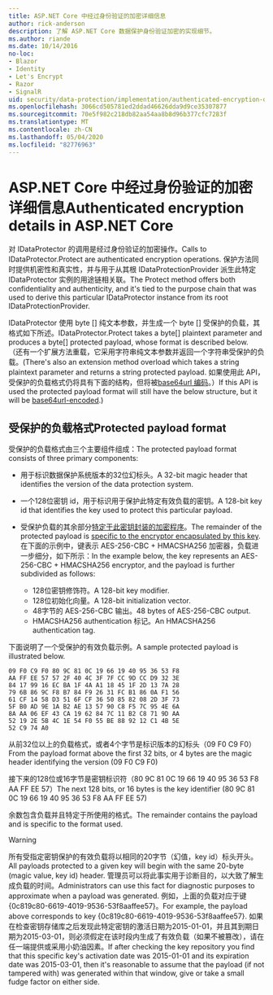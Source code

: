 ```yaml
---
title: ASP.NET Core 中经过身份验证的加密详细信息
author: rick-anderson
description: 了解 ASP.NET Core 数据保护身份验证加密的实现细节。
ms.author: riande
ms.date: 10/14/2016
no-loc:
- Blazor
- Identity
- Let's Encrypt
- Razor
- SignalR
uid: security/data-protection/implementation/authenticated-encryption-details
ms.openlocfilehash: 3066cd505781ed2ddad46626dda9d9ce35307877
ms.sourcegitcommit: 70e5f982c218db82aa54aa8b8d96b377cfc7283f
ms.translationtype: MT
ms.contentlocale: zh-CN
ms.lasthandoff: 05/04/2020
ms.locfileid: "82776963"
---
```

# <a name="authenticated-encryption-details-in-aspnet-core"></a><span data-ttu-id="52ffe-103">ASP.NET Core 中经过身份验证的加密详细信息</span><span class="sxs-lookup"><span data-stu-id="52ffe-103">Authenticated encryption details in ASP.NET Core</span></span>

<a name="data-protection-implementation-authenticated-encryption-details"></a>

<span data-ttu-id="52ffe-104">对 IDataProtector 的调用是经过身份验证的加密操作。</span><span class="sxs-lookup"><span data-stu-id="52ffe-104">Calls to IDataProtector.Protect are authenticated encryption operations.</span></span> <span data-ttu-id="52ffe-105">保护方法同时提供机密性和真实性，并与用于从其根 IDataProtectionProvider 派生此特定 IDataProtector 实例的用途链相关联。</span><span class="sxs-lookup"><span data-stu-id="52ffe-105">The Protect method offers both confidentiality and authenticity, and it's tied to the purpose chain that was used to derive this particular IDataProtector instance from its root IDataProtectionProvider.</span></span>

<span data-ttu-id="52ffe-106">IDataProtector 使用 byte [] 纯文本参数，并生成一个 byte [] 受保护的负载，其格式如下所述。</span><span class="sxs-lookup"><span data-stu-id="52ffe-106">IDataProtector.Protect takes a byte[] plaintext parameter and produces a byte[] protected payload, whose format is described below.</span></span> <span data-ttu-id="52ffe-107">（还有一个扩展方法重载，它采用字符串纯文本参数并返回一个字符串受保护的负载。</span><span class="sxs-lookup"><span data-stu-id="52ffe-107">(There's also an extension method overload which takes a string plaintext parameter and returns a string protected payload.</span></span> <span data-ttu-id="52ffe-108">如果使用此 API，受保护的负载格式仍将具有下面的结构，但将被[base64url 编码](https://tools.ietf.org/html/rfc4648#section-5)。）</span><span class="sxs-lookup"><span data-stu-id="52ffe-108">If this API is used the protected payload format will still have the below structure, but it will be [base64url-encoded](https://tools.ietf.org/html/rfc4648#section-5).)</span></span>

## <a name="protected-payload-format"></a><span data-ttu-id="52ffe-109">受保护的负载格式</span><span class="sxs-lookup"><span data-stu-id="52ffe-109">Protected payload format</span></span>

<span data-ttu-id="52ffe-110">受保护的负载格式由三个主要组件组成：</span><span class="sxs-lookup"><span data-stu-id="52ffe-110">The protected payload format consists of three primary components:</span></span>

* <span data-ttu-id="52ffe-111">用于标识数据保护系统版本的32位幻标头。</span><span class="sxs-lookup"><span data-stu-id="52ffe-111">A 32-bit magic header that identifies the version of the data protection system.</span></span>

* <span data-ttu-id="52ffe-112">一个128位密钥 id，用于标识用于保护此特定有效负载的密钥。</span><span class="sxs-lookup"><span data-stu-id="52ffe-112">A 128-bit key id that identifies the key used to protect this particular payload.</span></span>

* <span data-ttu-id="52ffe-113">受保护负载的其余部分[特定于此密钥封装的加密程序](xref:security/data-protection/implementation/subkeyderivation#data-protection-implementation-subkey-derivation)。</span><span class="sxs-lookup"><span data-stu-id="52ffe-113">The remainder of the protected payload is [specific to the encryptor encapsulated by this key](xref:security/data-protection/implementation/subkeyderivation#data-protection-implementation-subkey-derivation).</span></span> <span data-ttu-id="52ffe-114">在下面的示例中，键表示 AES-256-CBC + HMACSHA256 加密器，负载进一步细分，如下所示：</span><span class="sxs-lookup"><span data-stu-id="52ffe-114">In the example below, the key represents an AES-256-CBC + HMACSHA256 encryptor, and the payload is further subdivided as follows:</span></span>
  * <span data-ttu-id="52ffe-115">128位密钥修饰符。</span><span class="sxs-lookup"><span data-stu-id="52ffe-115">A 128-bit key modifier.</span></span>
  * <span data-ttu-id="52ffe-116">128位初始化向量。</span><span class="sxs-lookup"><span data-stu-id="52ffe-116">A 128-bit initialization vector.</span></span>
  * <span data-ttu-id="52ffe-117">48字节的 AES-256-CBC 输出。</span><span class="sxs-lookup"><span data-stu-id="52ffe-117">48 bytes of AES-256-CBC output.</span></span>
  * <span data-ttu-id="52ffe-118">HMACSHA256 authentication 标记。</span><span class="sxs-lookup"><span data-stu-id="52ffe-118">An HMACSHA256 authentication tag.</span></span>

<span data-ttu-id="52ffe-119">下面说明了一个受保护的有效负载示例。</span><span class="sxs-lookup"><span data-stu-id="52ffe-119">A sample protected payload is illustrated below.</span></span>

```
09 F0 C9 F0 80 9C 81 0C 19 66 19 40 95 36 53 F8
AA FF EE 57 57 2F 40 4C 3F 7F CC 9D CC D9 32 3E
84 17 99 16 EC BA 1F 4A A1 18 45 1F 2D 13 7A 28
79 6B 86 9C F8 B7 84 F9 26 31 FC B1 86 0A F1 56
61 CF 14 58 D3 51 6F CF 36 50 85 82 08 2D 3F 73
5F B0 AD 9E 1A B2 AE 13 57 90 C8 F5 7C 95 4E 6A
8A AA 06 EF 43 CA 19 62 84 7C 11 B2 C8 71 9D AA
52 19 2E 5B 4C 1E 54 F0 55 BE 88 92 12 C1 4B 5E
52 C9 74 A0
```

<span data-ttu-id="52ffe-120">从前32位以上的负载格式，或者4个字节是标识版本的幻标头（09 F0 C9 F0）</span><span class="sxs-lookup"><span data-stu-id="52ffe-120">From the payload format above the first 32 bits, or 4 bytes are the magic header identifying the version (09 F0 C9 F0)</span></span>

<span data-ttu-id="52ffe-121">接下来的128位或16字节是密钥标识符（80 9C 81 0C 19 66 19 40 95 36 53 F8 AA FF EE 57）</span><span class="sxs-lookup"><span data-stu-id="52ffe-121">The next 128 bits, or 16 bytes is the key identifier (80 9C 81 0C 19 66 19 40 95 36 53 F8 AA FF EE 57)</span></span>

<span data-ttu-id="52ffe-122">余数包含负载并且特定于所使用的格式。</span><span class="sxs-lookup"><span data-stu-id="52ffe-122">The remainder contains the payload and is specific to the format used.</span></span>

> [!WARNING]
> <span data-ttu-id="52ffe-123">所有受指定密钥保护的有效负载将以相同的20字节（幻值，key id）标头开头。</span><span class="sxs-lookup"><span data-stu-id="52ffe-123">All payloads protected to a given key will begin with the same 20-byte (magic value, key id) header.</span></span> <span data-ttu-id="52ffe-124">管理员可以将此事实用于诊断目的，以大致了解生成负载的时间。</span><span class="sxs-lookup"><span data-stu-id="52ffe-124">Administrators can use this fact for diagnostic purposes to approximate when a payload was generated.</span></span> <span data-ttu-id="52ffe-125">例如，上面的负载对应于键 {0c819c80-6619-4019-9536-53f8aaffee57}。</span><span class="sxs-lookup"><span data-stu-id="52ffe-125">For example, the payload above corresponds to key {0c819c80-6619-4019-9536-53f8aaffee57}.</span></span> <span data-ttu-id="52ffe-126">如果在检查密钥存储库之后发现此特定密钥的激活日期为2015-01-01，并且其到期日期为2015-03-01，则必须假定在该时段内生成了有效负载（如果不被篡改），请在任一端提供或采用小奶油因素。</span><span class="sxs-lookup"><span data-stu-id="52ffe-126">If after checking the key repository you find that this specific key's activation date was 2015-01-01 and its expiration date was 2015-03-01, then it's reasonable to assume that the payload (if not tampered with) was generated within that window, give or take a small fudge factor on either side.</span></span>
